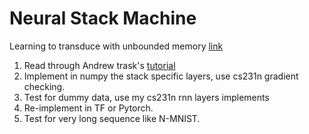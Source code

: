 # Neural Stack Machine


Learning to transduce with unbounded memory [link](http://papers.nips.cc/paper/5648-learning-to-transduce-with-unbounded-memory.pdf)

1. Read through Andrew trask's [tutorial](https://iamtrask.github.io/2016/02/25/deepminds-neural-stack-machine/) 
2. Implement in numpy the stack specific layers, use cs231n gradient checking.
3. Test for dummy data, use my cs231n rnn layers implements
4. Re-implement in TF or Pytorch.
5. Test for very long sequence like N-MNIST.
